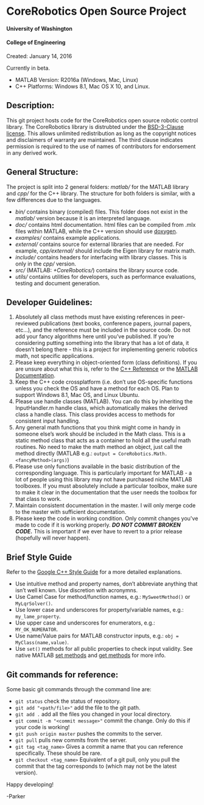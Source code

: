 # CoreRobotics Open Source Project
#### University of Washington
#### College of Engineering
Created: January 14, 2016

Currently in beta.
- MATLAB Version: R2016a (Windows, Mac, Linux)
- C++ Platforms: Windows 8.1, Mac OS X 10, and Linux.

## Description:
This git project hosts code for the CoreRobotics open source robotic control library.  The CoreRobotics library is distrubted under the [BSD-3-Clause license](https://opensource.org/licenses/BSD-3-Clause).  This allows unlimited redistribution as long as the copyright notices and disclaimers of warranty are maintained.  The third clause indicates permission is required to the use of names of contributors for endorsement in any derived work.


## General Structure:
The project is split into 2 general folders: *matlab/* for the MATLAB library and *cpp/* for the C++ library.  The structure for both folders is similar, with a few differences due to the languages.
- *bin/* contains binary (compiled) files.  This folder does not exist in the *matlab/* version because it is an interpreted language.
- *doc/* contains html documentation.  html files can be compiled from .mlx files within MATLAB, while the C++ version should use [doxygen](http://www.stack.nl/~dimitri/doxygen/).
- *examples/* contains example applications.
- *external/* contains source for external libraries that are needed.  For example, *cpp/external/* should include the Eigen library for matrix math.
- *include/* contains headers for interfacing with library classes.  This is only in the *cpp/* version.
- *src/* (MATLAB: *+CoreRobotics/*) contains the library source code.
- *utils/* contains utilities for developers, such as performance evaluations, testing and document generation.


## Developer Guidelines:
1. Absolutely all class methods must have existing references in peer-reviewed publications (text books, conference papers, journal papers, etc…), and the reference must be included in the source code.  Do not add your fancy algorithms here until you’ve published.  If you’re considering putting something into the library that has a lot of data, it doesn’t belong there - this is a project for implementing generic robotics math, not specific applications.
2. Please keep everything in object-oriented form (class definitions). If you are unsure about what this is, refer to the [C++ Reference](http://www.learncpp.com/cpp-tutorial/81-welcome-to-object-oriented-programming/) or the [MATLAB Documentation](https://www.mathworks.com/discovery/object-oriented-programming.html).
3. Keep the C++ code crossplatform (i.e. don’t use OS-specific functions unless you check the OS and have a method for each OS.  Plan to support Windows 8.1, Mac OS, and Linux Ubuntu.
4. Please use handle classes (MATLAB).  You can do this by inheriting the InputHandler.m handle class, which automatically makes the derived class a handle class.  This class provides access to methods for consistent input handling.
5. Any general math functions that you think might come in handy in someone else’s work should be included in the Math class.  This is a static method class that acts as a container to hold all the useful math routines.  No need to make the math method an object, just call the method directly (MATLAB e.g.: `output = CoreRobotics.Math.<fancyMethod>(args)`)
6. Please use only functions available in the basic distribution of the corresponding language. This is particularly important for MATLAB - a lot of people using this library may not have purchased niche MATLAB toolboxes.  If you must absolutely include a particular toolbox, make sure to make it clear in the documentation that the user needs the toolbox for that class to work.
7. Maintain consistent documentation in the master.  I will only merge code to the master with sufficient documentation.
8. Please keep the code in working condition.  Only commit changes you've made to code if it is working properly.  **_DO NOT COMMIT BROKEN CODE._**  This is important if we ever have to revert to a prior release (hopefully will never happen).


## Brief Style Guide
Refer to the [Google C++ Style Guide](https://google.github.io/styleguide/cppguide.html) for a more detailed explanations.
- Use intuitive method and property names, don’t abbreviate anything that isn’t well known.  Use discretion with acronymns.
- Use Camel Case for method/function names, e.g.: `MySweetMethod()` or `MyLqrSolver()`.
- Use lower case and underscores for property/variable names, e.g.: `my_lame_property`.
- Use upper case and underscores for enumerators, e.g.: `MY_OK_NUMERATOR`.
- Use name/Value pairs for MATLAB constructor inputs, e.g.: `obj = MyClass(name,value)`.
- Use `set()` methods for all public properties to check input validity.  See native MATLAB [set methods](https://www.mathworks.com/help/matlab/matlab_oop/property-set-methods.html) and [get methods](https://www.mathworks.com/help/matlab/matlab_oop/property-get-methods.html) for more info.


## Git commands for reference:
Some basic git commands through the command line are:
- `git status` check the status of repository.
- `git add "<path/file>"` add the file to the git path.
- `git add .` add all the files you changed in your local directory.
- `git commit -m "<commit message>"` commit the change.  Only do this if your code is working!
- `git push origin master` pushes the commits to the server.
- `git pull` pulls new commits from the server.
- `git tag <tag_name>` Gives a commit a name that you can reference specifically. These should be rare.
- `git checkout <tag_name>` Equivalent of a git pull, only you pull the commit that the tag corresponds to (which may not be the latest version).


Happy developing!


-Parker

